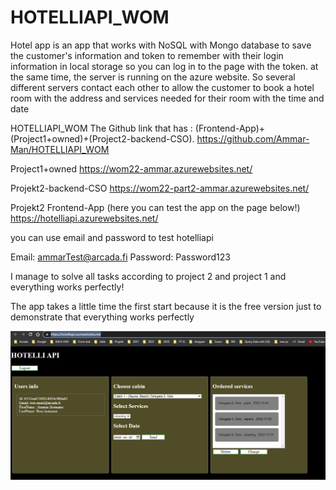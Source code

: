 ﻿# HOTELLIAPI_WOM
 
Hotel app is an app that works with NoSQL with Mongo database to save the customer's information and token to remember with their login information in local storage so you can log in to the page with the token. at the same time, the server is running on the azure website. So several different servers contact each other to allow the customer to book a hotel room with the address and services needed for their room with the time and date

HOTELLIAPI_WOM
The Github link that has : (Frontend-App)+(Project1+owned)+(Project2-backend-CSO). https://github.com/Ammar-Man/HOTELLIAPI_WOM

Project1+owned https://wom22-ammar.azurewebsites.net/

Projekt2-backend-CSO https://wom22-part2-ammar.azurewebsites.net/

Projekt2 Frontend-App (here you can test the app on the page below!) https://hotelliapi.azurewebsites.net/

you can use email and password to test hotelliapi

Email: ammarTest@arcada.fi Password: Password123

I manage to solve all tasks according to project 2 and project 1 and everything works perfectly!

The app takes a little time the first start because it is the free version just to demonstrate that everything works perfectly

![](img/1.png)
